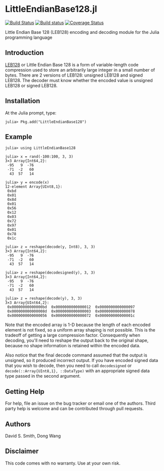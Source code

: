 # LittleEndianBase128.jl

[![Build
Status](https://travis-ci.org/davidssmith/LittleEndianBase128.jl.svg?branch=master)](https://travis-ci.org/davidssmith/LittleEndianBase128.jl)
[![Build
status](https://ci.appveyor.com/api/projects/status/cl5rx41s7agopqmb?svg=true)](https://ci.appveyor.com/project/davidssmith/leb128-jl)
[![Coverage Status](https://coveralls.io/repos/github/davidssmith/LittleEndianBase128.jl/badge.svg?branch=master)](https://coveralls.io/github/davidssmith/LittleEndianBase128.jl?branch=master)


Little Endian Base 128 (LEB128) encoding and decoding module for the Julia programming language

## Introduction

[LEB128](https://en.wikipedia.org/wiki/LEB128) or Little Endian Base 128 is a form of variable-length code compression
used to store an arbitrarily large integer in a small number of bytes. There are 2 versions of LEB128: unsigned LEB128 and signed LEB128. The decoder must know whether the
encoded value is unsigned LEB128 or signed LEB128.

## Installation

At the Julia prompt, type:
```
julia> Pkg.add("LittleEndianBase128")
```


## Example

```
julia> using LittleEndianBase128

julia> x = rand(-100:100, 3, 3)
3×3 Array{Int64,2}:
 -95   9  -76
 -71  -2   60
  43  57   14

julia> y = encode(x)
12-element Array{UInt8,1}:
 0xbd
 0x01
 0x8d
 0x01
 0x56
 0x12
 0x03
 0x72
 0x97
 0x01
 0x78
 0x1c

julia> z = reshape(decode(y, Int8), 3, 3)
3×3 Array{Int64,2}:
 -95   9  -76
 -71  -2   60
  43  57   14

julia> z = reshape(decodesigned(y), 3, 3)
3×3 Array{Int64,2}:
 -95   9  -76
 -71  -2   60
  43  57   14

julia> z = reshape(decode(y), 3, 3)
3×3 Array{UInt64,2}:
 0x00000000000000bd  0x0000000000000012  0x0000000000000097
 0x000000000000008d  0x0000000000000003  0x0000000000000078
 0x0000000000000056  0x0000000000000072  0x000000000000001c
```

Note that the encoded array is 1-D because the length of each encoded element is not fixed, so a uniform array shaping is not possible.  This is the tradeoff of getting a large compression factor. Consequently when decoding, you'll need to reshape the output back to the original shape, because no shape information is retained within the encoded data.

Also notice that the final decode command assumed that the output is unsigned, so it produced incorrect output. If you have encoded signed data that you wish to decode, then you need to call `decodesigned` or `decode(::Array{UInt8,1}, ::DataType)` with an appropriate signed data type passed in the second argument.

## Getting Help

For help, file an issue on the bug tracker or email one of the authors. Third
party help is welcome and can be contributed through pull requests.

## Authors

David S. Smith, Dong Wang

## Disclaimer

This code comes with no warranty. Use at your own risk. 
